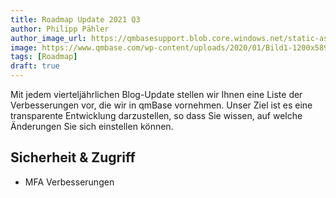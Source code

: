 ```yaml
---
title: Roadmap Update 2021 Q3
author: Philipp Pähler
author_image_url: https://qmbasesupport.blob.core.windows.net/static-assets/img/persons/paehler_round.png
image: https://www.qmbase.com/wp-content/uploads/2020/01/Bild1-1200x589.jpg
tags: [Roadmap]
draft: true
---
```


Mit jedem vierteljährlichen Blog-Update stellen wir Ihnen eine Liste der Verbesserungen vor, die wir in qmBase vornehmen. Unser Ziel ist es eine transparente Entwicklung darzustellen, so dass Sie wissen, auf welche Änderungen Sie sich einstellen können.

<!--truncate-->

## Sicherheit & Zugriff

- MFA Verbesserungen
